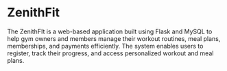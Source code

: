 # ZenithFit
The ZenithFIt is a web-based application built using Flask and MySQL to help gym owners and members manage their workout routines, meal plans, memberships, and payments efficiently. The system enables users to register, track their progress, and access personalized workout and meal plans.
